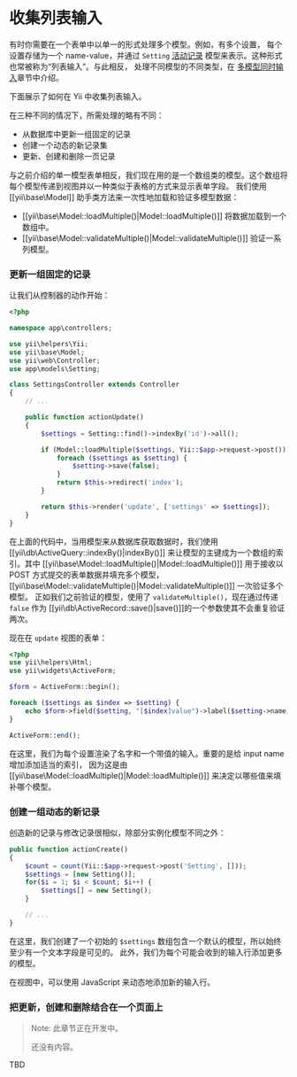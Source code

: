 收集列表输入
=============

有时你需要在一个表单中以单一的形式处理多个模型。例如，有多个设置，
每个设置存储为一个 name-value，并通过 `Setting` [活动记录](db-active-record.md)
模型来表示。这种形式也常被称为“列表输入”。与此相反，
处理不同模型的不同类型，在
[多模型同时输入](input-multiple-models.md)章节中介绍。

下面展示了如何在 Yii 中收集列表输入。

在三种不同的情况下，所需处理的略有不同：
- 从数据库中更新一组固定的记录
- 创建一个动态的新记录集
- 更新、创建和删除一页记录

与之前介绍的单一模型表单相反，我们现在用的是一个数组类的模型。这个数组将
每个模型传递到视图并以一种类似于表格的方式来显示表单字段。
我们使用 [[yii\base\Model]] 助手类方法来一次性地加载和验证多模型数据：

- [[yii\base\Model::loadMultiple()|Model::loadMultiple()]] 将数据加载到一个数组中。
- [[yii\base\Model::validateMultiple()|Model::validateMultiple()]] 验证一系列模型。

### 更新一组固定的记录

让我们从控制器的动作开始：

```php
<?php

namespace app\controllers;

use yii\helpers\Yii;
use yii\base\Model;
use yii\web\Controller;
use app\models\Setting;

class SettingsController extends Controller
{
    // ...

    public function actionUpdate()
    {
        $settings = Setting::find()->indexBy('id')->all();

        if (Model::loadMultiple($settings, Yii::$app->request->post()) && Model::validateMultiple($settings)) {
            foreach ($settings as $setting) {
                $setting->save(false);
            }
            return $this->redirect('index');
        }

        return $this->render('update', ['settings' => $settings]);
    }
}
```

在上面的代码中，当用模型来从数据库获取数据时，我们使用 [[yii\db\ActiveQuery::indexBy()|indexBy()]] 
来让模型的主键成为一个数组的索引。其中 [[yii\base\Model::loadMultiple()|Model::loadMultiple()]] 
用于接收以 POST 方式提交的表单数据并填充多个模型，
[[yii\base\Model::validateMultiple()|Model::validateMultiple()]] 一次验证多个模型。
正如我们之前验证的模型，使用了 `validateMultiple()`，现在通过传递 `false` 
作为 [[yii\db\ActiveRecord::save()|save()]]的一个参数使其不会重复验证两次。

现在在 `update` 视图的表单：

```php
<?php
use yii\helpers\Html;
use yii\widgets\ActiveForm;

$form = ActiveForm::begin();

foreach ($settings as $index => $setting) {
    echo $form->field($setting, "[$index]value")->label($setting->name);
}

ActiveForm::end();
```

在这里，我们为每个设置渲染了名字和一个带值的输入。重要的是给 input name 增加添加适当的索引，
因为这是由 [[yii\base\Model::loadMultiple()|Model::loadMultiple()]] 来决定以哪些值来填补哪个模型。

### 创建一组动态的新记录

创造新的记录与修改记录很相似，除部分实例化模型不同之外：

```php
public function actionCreate()
{
    $count = count(Yii::$app->request->post('Setting', []));
    $settings = [new Setting()];
    for($i = 1; $i < $count; $i++) {
        $settings[] = new Setting();
    }

    // ...
}
```

在这里，我们创建了一个初始的 `$settings` 数组包含一个默认的模型，所以始终至少有一个文本字段是可见的。
此外，我们为每个可能会收到的输入行添加更多的模型。

在视图中，可以使用 JavaScript 来动态地添加新的输入行。

### 把更新，创建和删除结合在一个页面上

> Note: 此章节正在开发中。
>
> 还没有内容。

TBD
